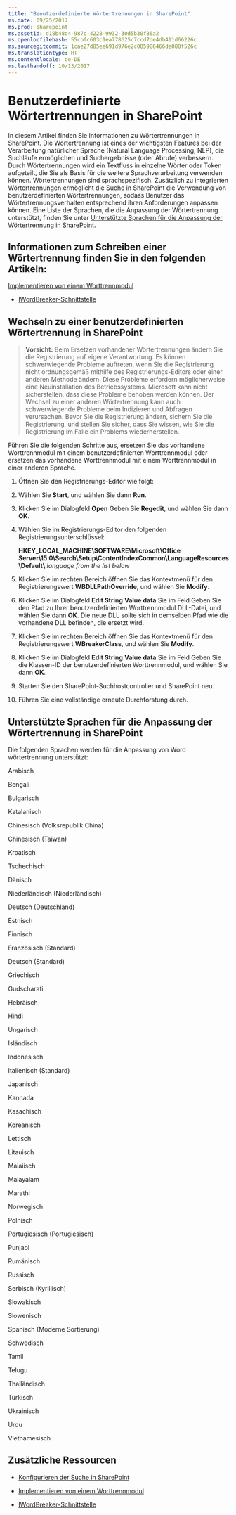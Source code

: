 ```yaml
---
title: "Benutzerdefinierte Wörtertrennungen in SharePoint"
ms.date: 09/25/2017
ms.prod: sharepoint
ms.assetid: d18b48d4-987c-4228-9932-30d5b30f86a2
ms.openlocfilehash: 55cbfc603c1ea778625c7ccd7de4db411d66226c
ms.sourcegitcommit: 1cae27d85ee691d976e2c085986466de088f526c
ms.translationtype: HT
ms.contentlocale: de-DE
ms.lasthandoff: 10/13/2017
---
```

# <a name="custom-word-breakers-in-sharepoint"></a>Benutzerdefinierte Wörtertrennungen in SharePoint
In diesem Artikel finden Sie Informationen zu Wörtertrennungen in SharePoint. Die Wörtertrennung ist eines der wichtigsten Features bei der Verarbeitung natürlicher Sprache (Natural Language Processing, NLP), die Suchläufe ermöglichen und Suchergebnisse (oder Abrufe) verbessern. Durch Wörtertrennungen wird ein Textfluss in einzelne Wörter oder Token aufgeteilt, die Sie als Basis für die weitere Sprachverarbeitung verwenden können. Wörtertrennungen sind sprachspezifisch. Zusätzlich zu integrierten Wörtertrennungen ermöglicht die Suche in SharePoint die Verwendung von benutzerdefinierten Wörtertrennungen, sodass Benutzer das Wörtertrennungsverhalten entsprechend ihren Anforderungen anpassen können. Eine Liste der Sprachen, die die Anpassung der Wörtertrennung unterstützt, finden Sie unter [Unterstützte Sprachen für die Anpassung der Wörtertrennung in SharePoint](#SP15_SupportedLanguages).
  
    
    

Informationen zum Schreiben einer Wörtertrennung finden Sie in den folgenden Artikeln: 
-  
  [Implementieren von einem Worttrennmodul](http://msdn.microsoft.com/en-us/library/ms693186%28v=vs.85%29.aspx)
    
  
-  
  [IWordBreaker-Schnittstelle](http://msdn.microsoft.com/en-us/library/ms691079%28v=vs.85%29.aspx)
    
  

## <a name="how-to-switch-to-a-custom-word-breaker-in-sharepoint"></a>Wechseln zu einer benutzerdefinierten Wörtertrennung in SharePoint
<a name="SP15wordbreaker_howto"> </a>


> **Vorsicht:** Beim Ersetzen vorhandener Wörtertrennungen ändern Sie die Registrierung auf eigene Verantwortung. Es können schwerwiegende Probleme auftreten, wenn Sie die Registrierung nicht ordnungsgemäß mithilfe des Registrierungs-Editors oder einer anderen Methode ändern. Diese Probleme erfordern möglicherweise eine Neuinstallation des Betriebssystems. Microsoft kann nicht sicherstellen, dass diese Probleme behoben werden können. Der Wechsel zu einer anderen Wörtertrennung kann auch schwerwiegende Probleme beim Indizieren und Abfragen verursachen. Bevor Sie die Registrierung ändern, sichern Sie die Registrierung, und stellen Sie sicher, dass Sie wissen, wie Sie die Registrierung im Falle ein Problems wiederherstellen. 
  
    
    

Führen Sie die folgenden Schritte aus, ersetzen Sie das vorhandene Worttrennmodul mit einem benutzerdefinierten Worttrennmodul oder ersetzen das vorhandene Worttrennmodul mit einem Worttrennmodul in einer anderen Sprache.
  
    
    

1. Öffnen Sie den Registrierungs-Editor wie folgt:
    
1. Wählen Sie **Start**, und wählen Sie dann **Run**.
    
  
2. Klicken Sie im Dialogfeld **Open** Geben Sie **Regedit**, und wählen Sie dann **OK**.
    
  
2. Wählen Sie im Registrierungs-Editor den folgenden Registrierungsunterschlüssel:
    
    **HKEY_LOCAL_MACHINE\\SOFTWARE\\Microsoft\\Office Server\\15.0\\Search\\Setup\\ContentIndexCommon\\LanguageResources\\Default\\** _language from the list below_
    
  
3. Klicken Sie im rechten Bereich öffnen Sie das Kontextmenü für den Registrierungswert **WBDLLPathOverride**, und wählen Sie **Modify**.
    
  
4. Klicken Sie im Dialogfeld **Edit String** **Value data** Sie im Feld Geben Sie den Pfad zu Ihrer benutzerdefinierten Worttrennmodul DLL-Datei, und wählen Sie dann **OK**. Die neue DLL sollte sich in demselben Pfad wie die vorhandene DLL befinden, die ersetzt wird.
    
  
5. Klicken Sie im rechten Bereich öffnen Sie das Kontextmenü für den Registrierungswert **WBreakerClass**, und wählen Sie **Modify**.
    
  
6. Klicken Sie im Dialogfeld **Edit String** **Value data** Sie im Feld Geben Sie die Klassen-ID der benutzerdefinierten Worttrennmodul, und wählen Sie dann **OK**.
    
  
7. Starten Sie den SharePoint-Suchhostcontroller und SharePoint neu.
    
  
8. Führen Sie eine vollständige erneute Durchforstung durch.
    
  

## <a name="supported-languages-for-word-breaker-customizations-in-sharepoint"></a>Unterstützte Sprachen für die Anpassung der Wörtertrennung in SharePoint
<a name="SP15_SupportedLanguages"> </a>

Die folgenden Sprachen werden für die Anpassung von Word wörtertrennung unterstützt:
  
    
    
Arabisch
  
    
    
Bengali
  
    
    
Bulgarisch
  
    
    
Katalanisch
  
    
    
Chinesisch (Volksrepublik China)
  
    
    
Chinesisch (Taiwan)
  
    
    
Kroatisch
  
    
    
Tschechisch
  
    
    
Dänisch
  
    
    
Niederländisch (Niederländisch)
  
    
    
Deutsch (Deutschland)
  
    
    
Estnisch
  
    
    
Finnisch
  
    
    
Französisch (Standard)
  
    
    
Deutsch (Standard)
  
    
    
Griechisch
  
    
    
Gudscharati
  
    
    
Hebräisch
  
    
    
Hindi
  
    
    
Ungarisch
  
    
    
Isländisch
  
    
    
Indonesisch
  
    
    
Italienisch (Standard)
  
    
    
Japanisch
  
    
    
Kannada
  
    
    
Kasachisch
  
    
    
Koreanisch
  
    
    
Lettisch
  
    
    
Litauisch
  
    
    
Malaiisch
  
    
    
Malayalam
  
    
    
Marathi
  
    
    
Norwegisch
  
    
    
Polnisch
  
    
    
Portugiesisch (Portugiesisch)
  
    
    
Punjabi
  
    
    
Rumänisch
  
    
    
Russisch
  
    
    
Serbisch (Kyrillisch)
  
    
    
Slowakisch
  
    
    
Slowenisch
  
    
    
Spanisch (Moderne Sortierung)
  
    
    
Schwedisch
  
    
    
Tamil
  
    
    
Telugu
  
    
    
Thailändisch
  
    
    
Türkisch
  
    
    
Ukrainisch
  
    
    
Urdu
  
    
    
Vietnamesisch
  
    
    

## <a name="additional-resources"></a>Zusätzliche Ressourcen
<a name="SP15wordbreakers_addresources"> </a>


-  [Konfigurieren der Suche in SharePoint](configure-search-in-sharepoint.md)
    
  
-  
  [Implementieren von einem Worttrennmodul](http://msdn.microsoft.com/en-us/library/ms693186%28v=vs.85%29.aspx)
    
  
-  
  [IWordBreaker-Schnittstelle](http://msdn.microsoft.com/en-us/library/ms691079%28v=vs.85%29.aspx)
    
  

